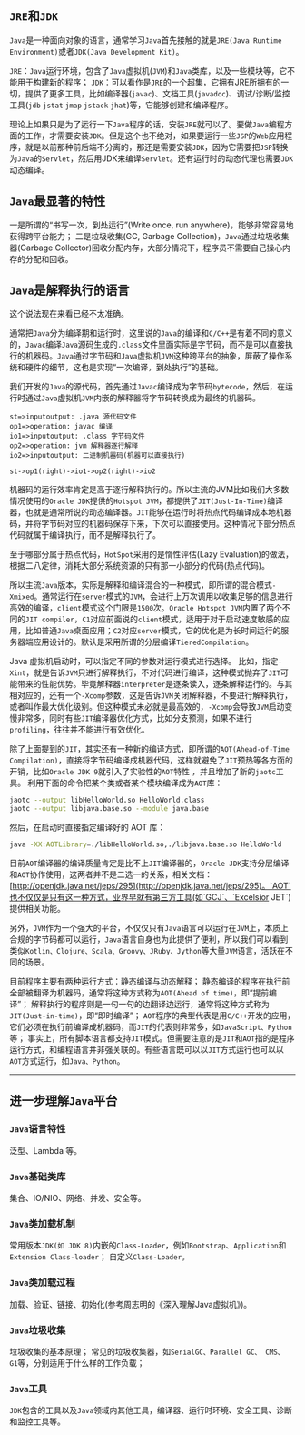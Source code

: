 ## `JRE`和`JDK`

`Java`是一种面向对象的语言，通常学习`Java`首先接触的就是`JRE(Java Runtime Environment)`或者`JDK(Java Development Kit)`。


`JRE`：`Java`运行环境，包含了`Java`虚拟机(`JVM`)和`Java`类库，以及一些模块等，它不能⽤于构建新的程序；
`JDK`：可以看作是`JRE`的一个超集，它拥有JRE所拥有的⼀切，提供了更多工具，比如编译器(`javac`)、文档工具(`javadoc`)、调试/诊断/监控工具(`jdb` `jstat` `jmap` `jstack` `jhat`)等，它能够创建和编译程序。

理论上如果只是为了运⾏⼀下`Java`程序的话，安装`JRE`就可以了。要做`Java`编程⽅⾯的⼯作，才需要安装`JDK`。但是这个也不绝对，如果要运行一些`JSP`的`Web`应⽤程序，就是以前那种前后端不分离的，那还是需要安装`JDK`，因为它需要把`JSP`转换为`Java`的`Servlet`，然后用JDK来编译`Servlet`。还有运行时的动态代理也需要`JDK`动态编译。

## `Java`最显著的特性

一是所谓的“书写一次，到处运行”(Write once, run anywhere)，能够非常容易地获得跨平台能力；
二是垃圾收集(GC, Garbage Collection)，`Java`通过垃圾收集器(Garbage Collector)回收分配内存，大部分情况下，程序员不需要自己操心内存的分配和回收。

## `Java`是解释执行的语言

这个说法现在来看已经不太准确。

通常把`Java`分为编译期和运行时，这里说的`Java`的编译和`C/C++`是有着不同的意义的，`Javac`编译`Java`源码生成的`.class`文件里面实际是字节码，而不是可以直接执行的机器码。`Java`通过字节码和`Java`虚拟机`JVM`这种跨平台的抽象，屏蔽了操作系统和硬件的细节，这也是实现“一次编译，到处执行”的基础。

我们开发的`Java`的源代码，首先通过`Javac`编译成为字节码`bytecode`，然后，在运行时通过`Java`虚拟机`JVM`内嵌的解释器将字节码转换成为最终的机器码。

```flow
st=>inputoutput: .java 源代码文件
op1=>operation: javac 编译
io1=>inputoutput: .class 字节码文件
op2=>operation: jvm 解释器逐行解释
io2=>inputoutput: 二进制机器码(机器可以直接执行)

st->op1(right)->io1->op2(right)->io2
```

机器码的运⾏效率肯定是⾼于逐行解释执行的。所以主流的JVM比如我们大多数情况使用的`Oracle JDK`提供的`Hotspot JVM`，都提供了`JIT(Just-In-Time)`编译器，也就是通常所说的动态编译器。`JIT`能够在运行时将热点代码编译成本地机器码，并将字节码对应的机器码保存下来，下次可以直接使⽤。这种情况下部分热点代码就属于编译执行，而不是解释执行了。

至于哪部分属于热点代码，`HotSpot`采⽤的是惰性评估(Lazy Evaluation)的做法，根据⼆⼋定律，消耗⼤部分系统资源的只有那⼀⼩部分的代码(热点代码)。

所以主流`Java`版本，实际是解释和编译混合的一种模式，即所谓的混合模式`-Xmixed`。通常运行在`server`模式的`JVM`，会进行上万次调用以收集足够的信息进行高效的编译，`client`模式这个门限是`1500`次。`Oracle Hotspot JVM`内置了两个不同的`JIT compiler`，`C1`对应前面说的`client`模式，适用于对于启动速度敏感的应用，比如普通`Java`桌面应用；`C2`对应`server`模式，它的优化是为长时间运行的服务器端应用设计的。默认是采用所谓的分层编译`TieredCompilation`。

Java 虚拟机启动时，可以指定不同的参数对运行模式进行选择。 比如，指定`-Xint`，就是告诉`JVM`只进行解释执行，不对代码进行编译，这种模式抛弃了`JIT`可能带来的性能优势。毕竟解释器`interpreter`是逐条读入，逐条解释运行的。与其相对应的，还有一个`-Xcomp`参数，这是告诉`JVM`关闭解释器，不要进行解释执行，或者叫作最大优化级别。但这种模式未必就是最高效的，`-Xcomp`会导致`JVM`启动变慢非常多，同时有些`JIT`编译器优化方式，比如分支预测，如果不进行`profiling`，往往并不能进行有效优化。

除了上面提到的`JIT`，其实还有一种新的编译方式，即所谓的`AOT(Ahead-of-Time Compilation)`，直接将字节码编译成机器代码，这样就避免了`JIT`预热等各方面的开销，比如`Oracle JDK 9`就引入了实验性的`AOT`特性 ，并且增加了新的`jaotc`工具。
利用下面的命令把某个类或者某个模块编译成为`AOT`库：

```bash
jaotc --output libHelloWorld.so HelloWorld.class
jaotc --output libjava.base.so --module java.base
```
然后，在启动时直接指定编译好的 AOT 库：
```bash
java -XX:AOTLibrary=./libHelloWorld.so,./libjava.base.so HelloWorld
```
目前`AOT`编译器的编译质量肯定是比不上`JIT`编译器的，`Oracle JDK`支持分层编译和`AOT`协作使用，这两者并不是二选一的关系，相关文档：[http://openjdk.java.net/jeps/295](http://openjdk.java.net/jeps/295)。`AOT`也不仅仅是只有这一种方式，业界早就有第三方工具(如`GCJ`、`Excelsior JET`)提供相关功能。

另外，`JVM`作为一个强大的平台，不仅仅只有`Java`语言可以运行在`JVM`上，本质上合规的字节码都可以运行，`Java`语言自身也为此提供了便利，所以我们可以看到类似`Kotlin、Clojure、Scala、Groovy、JRuby、Jython`等大量`JVM`语言，活跃在不同的场景。

目前程序主要有两种运行方式：静态编译与动态解释；
静态编译的程序在执行前全部被翻译为机器码，通常将这种方式称为`AOT(Ahead of time)`，即“提前编译”；
解释执行的程序则是一句一句的边翻译边运行，通常将这种方式称为`JIT(Just-in-time)`，即“即时编译”；
`AOT`程序的典型代表是用`C/C++`开发的应用，它们必须在执行前编译成机器码，而`JIT`的代表则非常多，如`JavaScript、Python`等；
事实上，所有脚本语言都支持`JIT`模式。但需要注意的是`JIT`和`AOT`指的是程序运行方式，和编程语言并非强关联的。有些语言既可以以`JIT`方式运行也可以以`AOT`方式运行，如`Java、Python`。

---


## 进一步理解`Java`平台


### `Java`语言特性

泛型、Lambda 等。

### `Java`基础类库

集合、IO/NIO、网络、并发、安全等。

### `Java`类加载机制

常用版本`JDK(如 JDK 8)`内嵌的`Class-Loader`，例如`Bootstrap`、`Application`和`Extension Class-loader`；
自定义`Class-Loader`。

### `Java`类加载过程

加载、验证、链接、初始化(参考周志明的《深入理解Java虚拟机》)。

### `Java`垃圾收集

垃圾收集的基本原理；
常见的垃圾收集器，如`SerialGC、Parallel GC、 CMS、 G1`等，分别适用于什么样的工作负载；

### `Java`工具

`JDK`包含的工具以及`Java`领域内其他工具，编译器、运行时环境、安全工具、诊断和监控工具等。

<!-- ##{"timestamp":1571891640}## -->
<!-- ##{"script":"<script src='https://blog.meekdai.com/Gmeek/plugins/GmeekTOC.js'></script>"}## -->